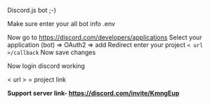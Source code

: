 Discord.js bot ;-)

Make sure enter your all bot info .env

Now go to https://discord.com/developers/applications
Select your application (bot) => OAuth2 => add Redirect enter your project ``< url >/callback``
Now save changes

Now login discord working

< url > = project link


**Support server link-
https://discord.com/invite/KmngEup**
